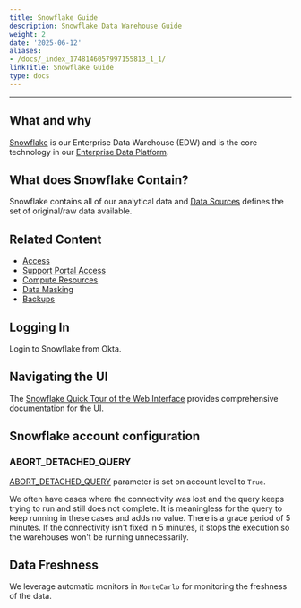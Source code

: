 ```yaml
---
title: Snowflake Guide
description: Snowflake Data Warehouse Guide
weight: 2
date: '2025-06-12'
aliases:
- /docs/_index_1748146057997155813_1_1/
linkTitle: Snowflake Guide
type: docs
---
```


---

## What and why

[Snowflake](https://www.snowflake.com/en/) is our Enterprise Data Warehouse (EDW) and is the core technology in our [Enterprise Data Platform](/handbook/enterprise-data/platform/#i-classfas-fa-cubes-fa-fw--text-orangeiour-data-stack).

## What does Snowflake Contain?

Snowflake contains all of our analytical data and [Data Sources](/handbook/enterprise-data/platform/#data-sources) defines the set of original/raw data available.

## Related Content

- [Access](/handbook/enterprise-data/platform/#warehouse-access)
- [Support Portal Access](/handbook/enterprise-data/platform/#snowflake-support-portal-access)
- [Compute Resources](/handbook/enterprise-data/platform/#compute-resources)
- [Data Masking](/handbook/enterprise-data/platform/#data-masking)
- [Backups](/handbook/enterprise-data/platform/#backups)

## Logging In

Login to Snowflake from Okta.

## Navigating the UI

The [Snowflake Quick Tour of the Web Interface](https://docs.snowflake.com/user-guide/ui-snowsight-quick-tour) provides comprehensive documentation for the UI.

## Snowflake account configuration

### ABORT_DETACHED_QUERY

[ABORT_DETACHED_QUERY](https://docs.snowflake.com/en/sql-reference/parameters#abort-detached-query) parameter is set on account level to `True`.

We often have cases where the connectivity was lost and the query keeps trying to run and still does not complete. It is meaningless for the query to keep running in these cases and adds no value. There is a grace period of 5 minutes. If the connectivity isn't fixed in 5 minutes, it stops the execution so the warehouses won't be running unnecessarily.

## Data Freshness

We leverage automatic monitors in `MonteCarlo` for monitoring the freshness of the data.
